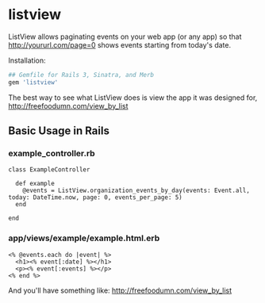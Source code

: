 listview
========

ListView allows paginating events on your web app (or any app) so that http://yoururl.com/page=0 shows events starting from today's date.

Installation:

``` ruby
## Gemfile for Rails 3, Sinatra, and Merb
gem 'listview'
```

The best way to see what ListView does is view the app it was designed for, http://freefoodumn.com/view_by_list

## Basic Usage in Rails


### example_controller.rb

```
class ExampleController

  def example
    @events = ListView.organization_events_by_day(events: Event.all, today: DateTime.now, page: 0, events_per_page: 5)
  end

end
```

### app/views/example/example.html.erb

```
<% @events.each do |event| %>
  <h1><% event[:date] %></h1>
  <p><% event[:events] %></p>
<% end %>
```


And you'll have something like: http://freefoodumn.com/view_by_list